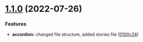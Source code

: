 # [1.1.0](https://github.com/Se-Gl/green-components/compare/v1.0.0...v1.1.0) (2022-07-26)


### Features

* **accordion:** changed file structure, added stories file ([0100c24](https://github.com/Se-Gl/green-components/commit/0100c24ee576a12a01e9b4fdeadd4ec6f3b2e77d))
